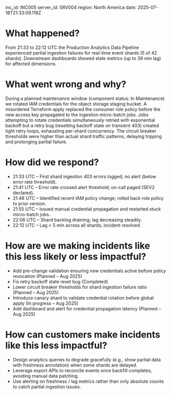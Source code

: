 inc_id: INC005
server_id: SRV004
region: North America
date: 2025-07-18T21:33:09.118Z

# What happened?
From 21:33 to 22:12 UTC the Production Analytics Data Pipeline experienced partial ingestion failures for real-time event shards (5 of 42 shards). Downstream dashboards showed stale metrics (up to 39 min lag) for affected dimensions.

# What went wrong and why?
During a planned maintenance window (component status: In Maintenance) we rotated IAM credentials for the object storage staging bucket. A misordered Terraform apply replaced the consumer role policy before the new access key propagated to the ingestion micro-batch jobs. Jobs attempting to rotate credentials simultaneously retried with exponential backoff but a retry bug (resetting backoff state on transient 403) created tight retry loops, exhausting per-shard concurrency. The circuit breaker thresholds were higher than actual shard traffic patterns, delaying tripping and prolonging partial failure.

# How did we respond?
* 21:33 UTC – First shard ingestion 403 errors logged; no alert (below error rate threshold).
* 21:41 UTC – Error rate crossed alert threshold; on-call paged (SEV2 declared).
* 21:48 UTC – Identified recent IAM policy change; rolled back role policy to prior version.
* 21:55 UTC – Issued manual credential propagation and restarted stuck micro-batch jobs.
* 22:06 UTC – Shard backlog draining; lag decreasing steadily.
* 22:12 UTC – Lag < 5 min across all shards; incident resolved.

# How are we making incidents like this less likely or less impactful?
* Add pre-change validation ensuring new credentials active before policy revocation (Planned – Aug 2025)
* Fix retry backoff state reset bug (Completed)
* Lower circuit breaker thresholds for shard ingestion failure ratio (Planned – Aug 2025)
* Introduce canary shard to validate credential rotation before global apply (In progress – Aug 2025)
* Add dashboard and alert for credential propagation latency (Planned – Aug 2025)

# How can customers make incidents like this less impactful?
* Design analytics queries to degrade gracefully (e.g., show partial data with freshness annotation) when some shards are delayed.
* Leverage export APIs to reconcile events once backfill completes, avoiding manual data patching.
* Use alerting on freshness / lag metrics rather than only absolute counts to catch partial ingestion issues.